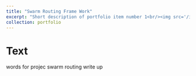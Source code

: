 ```yaml
---
title: "Swarm Routing Frame Work"
excerpt: "Short description of portfolio item number 1<br/><img src='/images/500x300.png'>"
collection: portfolio
---
```


Text
=======
words for projec swarm routing write up

